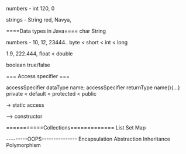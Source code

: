 numbers - int
120, 0

strings - String
red, Navya, 

====Data types in Java====
char
String

numbers - 10, 12, 23444..
byte < short < int < long

1.9, 222.444, 
float < double

boolean true/false

=== Access specifier ===

accessSpecifier dataType name;
accessSpecifier returnType name(){...}
private < default < protected < public 

-> static access

--> constructor

===========Collections=============
List
Set
Map

---------OOPS---------------
Encapsulation
Abstraction
Inheritance
Polymorphism